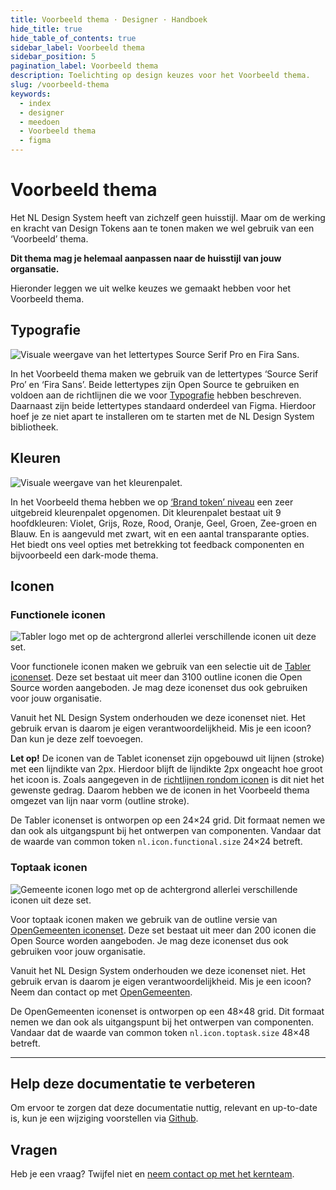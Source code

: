 ```yaml
---
title: Voorbeeld thema · Designer · Handboek
hide_title: true
hide_table_of_contents: true
sidebar_label: Voorbeeld thema
sidebar_position: 5
pagination_label: Voorbeeld thema
description: Toelichting op design keuzes voor het Voorbeeld thema.
slug: /voorbeeld-thema
keywords:
  - index
  - designer
  - meedoen
  - Voorbeeld thema
  - figma
---
```


# Voorbeeld thema

Het NL Design System heeft van zichzelf geen huisstijl. Maar om de werking en kracht van Design Tokens aan te tonen maken we wel gebruik van een ‘Voorbeeld’ thema.

**Dit thema mag je helemaal aanpassen naar de huisstijl van jouw organsatie.**

Hieronder leggen we uit welke keuzes we gemaakt hebben voor het Voorbeeld thema.

## Typografie

![Visuale weergave van het lettertypes Source Serif Pro en Fira Sans.](https://raw.githubusercontent.com/nl-design-system/documentatie/assets/meedoen_designers_voorbeeld-thema_typografie.png)

In het Voorbeeld thema maken we gebruik van de lettertypes ‘Source Serif Pro’ en ‘Fira Sans’. Beide lettertypes zijn Open Source te gebruiken en voldoen aan de richtlijnen die we voor [Typografie](/richtlijnen/stijl/typografie) hebben beschreven. Daarnaast zijn beide lettertypes standaard onderdeel van Figma. Hierdoor hoef je ze niet apart te installeren om te starten met de NL Design System bibliotheek.

## Kleuren

![Visuale weergave van het kleurenpalet.](https://raw.githubusercontent.com/nl-design-system/documentatie/assets/meedoen_designers_voorbeeld-thema_kleuren.png)

In het Voorbeeld thema hebben we op [‘Brand token’ niveau](../../handboek/design-tokens/README.mdx) een zeer uitgebreid kleurenpalet opgenomen. Dit kleurenpalet bestaat uit 9 hoofdkleuren: Violet, Grijs, Roze, Rood, Oranje, Geel, Groen, Zee-groen en Blauw. En is aangevuld met zwart, wit en een aantal transparante opties. Het biedt ons veel opties met betrekking tot feedback componenten en bijvoorbeeld een dark-mode thema.

## Iconen

### Functionele iconen

![Tabler logo met op de achtergrond allerlei verschillende iconen uit deze set.](https://raw.githubusercontent.com/nl-design-system/documentatie/assets/meedoen_designers_voorbeeld-thema_functionele-iconen.png)

Voor functionele iconen maken we gebruik van een selectie uit de [Tabler iconenset](https://tabler-icons.io/). Deze set bestaat uit meer dan 3100 outline iconen die Open Source worden aangeboden. Je mag deze iconenset dus ook gebruiken voor jouw organisatie.

Vanuit het NL Design System onderhouden we deze iconenset niet. Het gebruik ervan is daarom je eigen verantwoordelijkheid. Mis je een icoon? Dan kun je deze zelf toevoegen.

**Let op!** De iconen van de Tablet iconenset zijn opgebouwd uit lijnen (stroke) met een lijndikte van 2px. Hierdoor blijft de lijndikte 2px ongeacht hoe groot het icoon is. Zoals aangegeven in de [richtlijnen rondom iconen](/richtlijnen/stijl/iconen) is dit niet het gewenste gedrag. Daarom hebben we de iconen in het Voorbeeld thema omgezet van lijn naar vorm (outline stroke).

De Tabler iconenset is ontworpen op een 24×24 grid. Dit formaat nemen we dan ook als uitgangspunt bij het ontwerpen van componenten. Vandaar dat de waarde van common token `nl.icon.functional.size` 24×24 betreft.

### Toptaak iconen

![Gemeente iconen logo met op de achtergrond allerlei verschillende iconen uit deze set.](https://raw.githubusercontent.com/nl-design-system/documentatie/assets/meedoen_designers_voorbeeld-thema_toptaak-iconen.png)

Voor toptaak iconen maken we gebruik van de outline versie van [OpenGemeenten iconenset](https://www.gemeenteniconen.nl/). Deze set bestaat uit meer dan 200 iconen die Open Source worden aangeboden. Je mag deze iconenset dus ook gebruiken voor jouw organisatie.

Vanuit het NL Design System onderhouden we deze iconenset niet. Het gebruik ervan is daarom je eigen verantwoordelijkheid. Mis je een icoon? Neem dan contact op met [OpenGemeenten](https://www.gemeenteniconen.nl/doe-mee).

De OpenGemeenten iconenset is ontworpen op een 48×48 grid. Dit formaat nemen we dan ook als uitgangspunt bij het ontwerpen van componenten. Vandaar dat de waarde van common token `nl.icon.toptask.size` 48×48 betreft.

---

## Help deze documentatie te verbeteren

Om ervoor te zorgen dat deze documentatie nuttig, relevant en up-to-date is, kun je een wijziging voorstellen via [Github](https://github.com/nl-design-system/documentatie).

## Vragen

Heb je een vraag? Twijfel niet en [neem contact op met het kernteam](../../project/kernteam.mdx).
